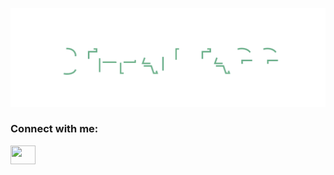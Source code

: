 <p align='center'>
<img src='animatedname.svg' width'800'/>
</p>


<h3 align="left">Connect with me:</h3>
<p align="left">
<a href="https://www.linkedin.com/feed/?trk=guest_homepage-basic_nav-header-signin" target="blank"><img align="center" src="https://cdn.jsdelivr.net/npm/simple-icons@3.0.1/icons/linkedin.svg" alt="" height="30" width="40" /></a>
</p>
